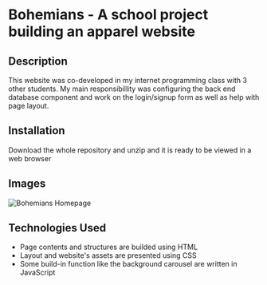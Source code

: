 # Bohemians - A school project building an apparel website 

## Description
This website was co-developed in my internet programming class with 3 other students. My main responsibillity was configuring the back end database component and work on the login/signup form as well as help with page layout.

## Installation
Download the whole repository and unzip and it is ready to be viewed in a web browser

## Images
![Bohemians Homepage](https://github.com/HaiDinh215/bohemians_clothing/tree/master/readme_assets/Bohemians_homepage.png)

## Technologies Used
* Page contents and structures are builded using HTML
* Layout and website's assets are presented using CSS
* Some build-in function like the background carousel are written in JavaScript

